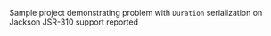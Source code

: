 Sample project demonstrating problem with `Duration` serialization on Jackson JSR-310 support reported
